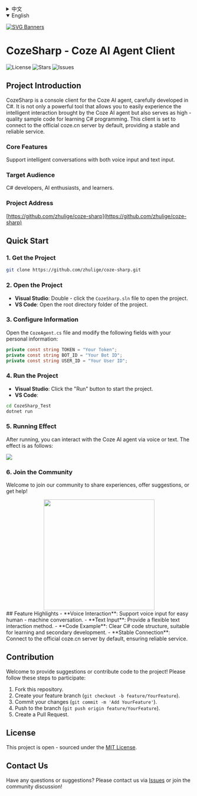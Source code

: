 
<details>
  <summary>中文</summary>

[![SVG Banners](https://svg-banners.vercel.app/api?type=origin&text1=你好😃，扣子📟&text2=CSharp编写的扣子AI智能体客户端&width=830&height=210)](https://github.com/zhulige/coze-sharp)

# CozeSharp - 扣子AI智能体客户端

![License](https://img.shields.io/github/license/zhulige/coze-sharp)
![Stars](https://img.shields.io/github/stars/zhulige/coze-sharp)
![Issues](https://img.shields.io/github/issues/zhulige/coze-sharp)

## 项目简介
CozeSharp 是一个用 C# 精心打造的扣子AI智能体控制台客户端。它不仅是一个功能强大的工具，能让您轻松体验扣子AI智能体带来的智能交互乐趣，还可作为学习 C# 编程的优质示例代码。本客户端默认连接 coze.cn 官方服务器，提供稳定可靠的服务。

### 核心功能
支持语音输入和文字输入的智能对话。

### 适用人群
C# 开发者、AI 爱好者、学习者。

### 项目地址
[https://github.com/zhulige/coze-sharp](https://github.com/zhulige/coze-sharp)

## 快速开始

### 1. 获取项目
```bash
git clone https://github.com/zhulige/coze-sharp.git
```

### 2. 打开项目
- **Visual Studio**：双击 `CozeSharp.sln` 文件打开项目。
- **VS Code**：打开项目根目录文件夹。

### 3. 配置信息
打开 `CozeAgent.cs` 文件，修改以下字段为您的个人信息：
```csharp
private const string TOKEN = "你的Token";
private const string BOT_ID = "你的Bot ID";
private const string USER_ID = "你的User ID";
```

### 4. 运行项目
- **Visual Studio**：点击“运行”按钮启动项目。
- **VS Code**：
```bash
cd CozeSharp_Test
dotnet run
```

### 5. 运行效果
运行后，您可以通过语音或文字与扣子AI智能体进行交互。效果如下：

![](https://fileserver.developer.huaweicloud.com/FileServer/getFile/communitytemp/20250313/community/289/905/458/0001739151289905458.20250313073231.57858243714496031574619423964792:20250313083231:2415:8FBC875BBFB2F903255C971521EAA37800121DA1FA6AC6428CE2F3024FCD7D81.png)

### 6. 加入社群
欢迎加入我们的社区，分享经验、提出建议或获取帮助！


<div style="text-align: center;">
    <img src="https://fileserver.developer.huaweicloud.com/FileServer/getFile/communitytemp/20250320/community/289/905/458/0001739151289905458.20250320010018.32864321130799519033275788702529:20250320020019:2415:1BF2B548196B8C212002694F96BAF79F8EB068E88A639E85BD05FCCFC574D788.jpg" height="300" />
</div>

## 功能亮点
- **语音交互**：支持语音输入，轻松实现人机对话。
- **文字输入**：提供灵活的文字交互方式。
- **代码示例**：清晰的 C# 代码结构，适合学习和二次开发。
- **稳定连接**：默认接入 coze.cn 官方服务器，服务可靠。

## 贡献
欢迎对项目提出建议或贡献代码！请按照以下步骤参与：
1. Fork 本仓库。
2. 创建您的特性分支 (`git checkout -b feature/YourFeature`)。
3. 提交更改 (`git commit -m 'Add YourFeature'`)。
4. 推送到分支 (`git push origin feature/YourFeature`)。
5. 创建 Pull Request。

## 许可证
本项目采用 [MIT 许可证](https://opensource.org/licenses/MIT) 开源。

## 联系我们
有任何问题或建议？请通过 [Issues](https://github.com/zhulige/coze-sharp/issues) 联系我们，或加入社群讨论！

</details>

<details open>
  <summary>English</summary>

[![SVG Banners](https://svg-banners.vercel.app/api?type=origin&text1=你好😃，扣子📟&text2=CSharp编写的扣子AI智能体客户端&width=830&height=210)](https://github.com/zhulige/coze-sharp)

# CozeSharp - Coze AI Agent Client

![License](https://img.shields.io/github/license/zhulige/coze-sharp)
![Stars](https://img.shields.io/github/stars/zhulige/coze-sharp)
![Issues](https://img.shields.io/github/issues/zhulige/coze-sharp)

## Project Introduction
CozeSharp is a console client for the Coze AI agent, carefully developed in C#. It is not only a powerful tool that allows you to easily experience the intelligent interaction brought by the Coze AI agent but also serves as high - quality sample code for learning C# programming. This client is set to connect to the official coze.cn server by default, providing a stable and reliable service.

### Core Features
Support intelligent conversations with both voice input and text input.

### Target Audience
C# developers, AI enthusiasts, and learners.

### Project Address
[https://github.com/zhulige/coze-sharp](https://github.com/zhulige/coze-sharp)

## Quick Start

### 1. Get the Project
```bash
git clone https://github.com/zhulige/coze-sharp.git
```

### 2. Open the Project
- **Visual Studio**: Double - click the `CozeSharp.sln` file to open the project.
- **VS Code**: Open the root directory folder of the project.

### 3. Configure Information
Open the `CozeAgent.cs` file and modify the following fields with your personal information:
```csharp
private const string TOKEN = "Your Token";
private const string BOT_ID = "Your Bot ID";
private const string USER_ID = "Your User ID";
```

### 4. Run the Project
- **Visual Studio**: Click the "Run" button to start the project.
- **VS Code**:
```bash
cd CozeSharp_Test
dotnet run
```

### 5. Running Effect
After running, you can interact with the Coze AI agent via voice or text. The effect is as follows:

![](https://fileserver.developer.huaweicloud.com/FileServer/getFile/communitytemp/20250313/community/289/905/458/0001739151289905458.20250313073231.57858243714496031574619423964792:20250313083231:2415:8FBC875BBFB2F903255C971521EAA37800121DA1FA6AC6428CE2F3024FCD7D81.png)

### 6. Join the Community
Welcome to join our community to share experiences, offer suggestions, or get help!

<div style="text-align: center;">
    <img src="https://fileserver.developer.huaweicloud.com/FileServer/getFile/communitytemp/20250320/community/289/905/458/0001739151289905458.20250320010018.32864321130799519033275788702529:20250320020019:2415:1BF2B548196B8C212002694F96BAF79F8EB068E88A639E85BD05FCCFC574D788.jpg" height="300" />
</div>
## Feature Highlights
- **Voice Interaction**: Support voice input for easy human - machine conversation.
- **Text Input**: Provide a flexible text interaction method.
- **Code Example**: Clear C# code structure, suitable for learning and secondary development.
- **Stable Connection**: Connect to the official coze.cn server by default, ensuring reliable service.

## Contribution
Welcome to provide suggestions or contribute code to the project! Please follow these steps to participate:
1. Fork this repository.
2. Create your feature branch (`git checkout -b feature/YourFeature`).
3. Commit your changes (`git commit -m 'Add YourFeature'`).
4. Push to the branch (`git push origin feature/YourFeature`).
5. Create a Pull Request.

## License
This project is open - sourced under the [MIT License](https://opensource.org/licenses/MIT).

## Contact Us
Have any questions or suggestions? Please contact us via [Issues](https://github.com/zhulige/coze-sharp/issues) or join the community discussion!

</details>
